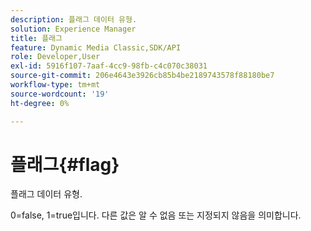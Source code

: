```yaml
---
description: 플래그 데이터 유형.
solution: Experience Manager
title: 플래그
feature: Dynamic Media Classic,SDK/API
role: Developer,User
exl-id: 5916f107-7aaf-4cc9-98fb-c4c070c38031
source-git-commit: 206e4643e3926cb85b4be2189743578f88180be7
workflow-type: tm+mt
source-wordcount: '19'
ht-degree: 0%

---
```


# 플래그{#flag}

플래그 데이터 유형.

0=false, 1=true입니다. 다른 값은 알 수 없음 또는 지정되지 않음을 의미합니다.
